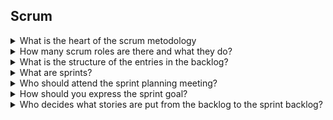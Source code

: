 ## Scrum

<details>
<summary>What is the heart of the scrum metodology</summary>

The **product backlog** is the heart of scrum. It is a prioritized list of requirements (=stories)
</details>

<details>
<summary>How many scrum roles are there and what they do?</summary>

In Scrum there are the following roles:
- **Product owner** : holds the vision for the product and decides priorities in the backlog

- **Scrum master**: helps the team best use the scrum methodology

- **Development teams**: builds the product
</details>

<details>
<summary>What is the structure of the entries in the backlog?</summary>

An entry in the backlog can have the following fields

ID -  NAME - IMPORTANCE - ESTIMATION - HOW TO DEMO - NOTES
</details>

<details>
<summary>What are sprints?</summary>

Sprints are regular meetings (monthly meetings or more frequently) where the product progress is checked.

</details>

<details>
<summary>Who should attend the sprint planning meeting?</summary>

It is important that the whole team and the product owner attend the sprint planning meeting because each story has
3 variables
- **Scope**:               set by product owner
- **Importance**:          set by product owner
- **Estimate**:            set by the team
</details>

<details>
<summary>How should you express the sprint goal?</summary>

The sprint goal should be express in business terms, not in technical terms so that people outside the group can understand.

</details>

<details>
<summary>Who decides what stories are put from the backlog to the sprint backlog?</summary>

The sprint backlog is the set of stories to be developed until next sprint.
The team decides what stories are put into the sprint backlog.

</details>


    


    


